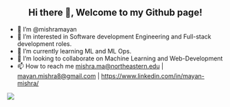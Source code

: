 
<h2 align="center">Hi there 👋, Welcome to my Github page!</h2>

- 👋 I’m @mishramayan
- 👀 I’m interested in Software development Engineering and Full-stack development roles.
- 🌱 I’m currently learning ML and ML Ops.
- 💞️ I’m looking to collaborate on Machine Learning and Web-Development
- 📫 How to reach me mishra.ma@northeastern.edu | mayan.mishra8@gmail.com | https://www.linkedin.com/in/mayan-mishra/

<!---
mishramayan/mishramayan is a ✨ special ✨ repository because its `README.md` (this file) appears on your GitHub profile.
You can click the Preview link to take a look at your changes.
--->


<img align="center" src="https://github-readme-stats.vercel.app/api/top-langs/?username=mishramayan&layout=compact&hide_border=true&&langs_count=5&show_icons=true&theme=transparent"/>

